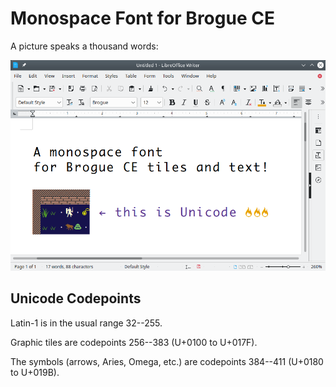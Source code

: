 # Monospace Font for Brogue CE

A picture speaks a thousand words:

![Minidungeon as text in LibreOffice](/sample.png)

## Unicode Codepoints

Latin-1 is in the usual range 32--255.

Graphic tiles are codepoints 256--383 (U+0100 to U+017F).

The symbols (arrows, Aries, Omega, etc.) are codepoints 384--411 (U+0180 to U+019B).
